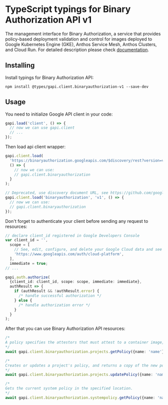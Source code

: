 # TypeScript typings for Binary Authorization API v1

The management interface for Binary Authorization, a service that provides policy-based deployment validation and control for images deployed to Google Kubernetes Engine (GKE), Anthos Service Mesh, Anthos Clusters, and Cloud Run.
For detailed description please check [documentation](https://cloud.google.com/binary-authorization/).

## Installing

Install typings for Binary Authorization API:

```
npm install @types/gapi.client.binaryauthorization-v1 --save-dev
```

## Usage

You need to initialize Google API client in your code:

```typescript
gapi.load('client', () => {
  // now we can use gapi.client
  // ...
});
```

Then load api client wrapper:

```typescript
gapi.client.load(
  'https://binaryauthorization.googleapis.com/$discovery/rest?version=v1',
  () => {
    // now we can use:
    // gapi.client.binaryauthorization
  }
);
```

```typescript
// Deprecated, use discovery document URL, see https://github.com/google/google-api-javascript-client/blob/master/docs/reference.md#----gapiclientloadname----version----callback--
gapi.client.load('binaryauthorization', 'v1', () => {
  // now we can use:
  // gapi.client.binaryauthorization
});
```

Don't forget to authenticate your client before sending any request to resources:

```typescript
// declare client_id registered in Google Developers Console
var client_id = '',
  scope = [
    // See, edit, configure, and delete your Google Cloud data and see the email address for your Google Account.
    'https://www.googleapis.com/auth/cloud-platform',
  ],
  immediate = true;
// ...

gapi.auth.authorize(
  {client_id: client_id, scope: scope, immediate: immediate},
  authResult => {
    if (authResult && !authResult.error) {
      /* handle successful authorization */
    } else {
      /* handle authorization error */
    }
  }
);
```

After that you can use Binary Authorization API resources: <!-- TODO: make this work for multiple namespaces -->

```typescript
/*
A policy specifies the attestors that must attest to a container image, before the project is allowed to deploy that image. There is at most one policy per project. All image admission requests are permitted if a project has no policy. Gets the policy for this project. Returns a default policy if the project does not have one.
*/
await gapi.client.binaryauthorization.projects.getPolicy({name: 'name'});

/*
Creates or updates a project's policy, and returns a copy of the new policy. A policy is always updated as a whole, to avoid race conditions with concurrent policy enforcement (or management!) requests. Returns `NOT_FOUND` if the project does not exist, `INVALID_ARGUMENT` if the request is malformed.
*/
await gapi.client.binaryauthorization.projects.updatePolicy({name: 'name'});

/*
Gets the current system policy in the specified location.
*/
await gapi.client.binaryauthorization.systempolicy.getPolicy({name: 'name'});
```

